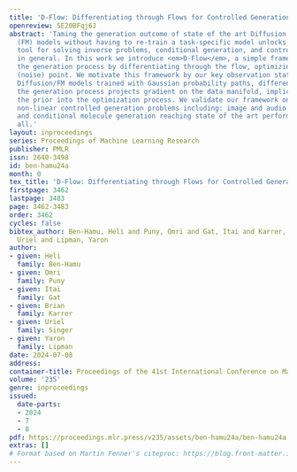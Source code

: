 ```yaml
---
title: 'D-Flow: Differentiating through Flows for Controlled Generation'
openreview: SE20BFqj6J
abstract: 'Taming the generation outcome of state of the art Diffusion and Flow-Matching
  (FM) models without having to re-train a task-specific model unlocks a powerful
  tool for solving inverse problems, conditional generation, and controlled generation
  in general. In this work we introduce <em>D-Flow</em>, a simple framework for controlling
  the generation process by differentiating through the flow, optimizing for the source
  (noise) point. We motivate this framework by our key observation stating that for
  Diffusion/FM models trained with Gaussian probability paths, differentiating through
  the generation process projects gradient on the data manifold, implicitly injecting
  the prior into the optimization process. We validate our framework on linear and
  non-linear controlled generation problems including: image and audio inverse problems
  and conditional molecule generation reaching state of the art performance across
  all.'
layout: inproceedings
series: Proceedings of Machine Learning Research
publisher: PMLR
issn: 2640-3498
id: ben-hamu24a
month: 0
tex_title: 'D-Flow: Differentiating through Flows for Controlled Generation'
firstpage: 3462
lastpage: 3483
page: 3462-3483
order: 3462
cycles: false
bibtex_author: Ben-Hamu, Heli and Puny, Omri and Gat, Itai and Karrer, Brian and Singer,
  Uriel and Lipman, Yaron
author:
- given: Heli
  family: Ben-Hamu
- given: Omri
  family: Puny
- given: Itai
  family: Gat
- given: Brian
  family: Karrer
- given: Uriel
  family: Singer
- given: Yaron
  family: Lipman
date: 2024-07-08
address:
container-title: Proceedings of the 41st International Conference on Machine Learning
volume: '235'
genre: inproceedings
issued:
  date-parts:
  - 2024
  - 7
  - 8
pdf: https://proceedings.mlr.press/v235/assets/ben-hamu24a/ben-hamu24a.pdf
extras: []
# Format based on Martin Fenner's citeproc: https://blog.front-matter.io/posts/citeproc-yaml-for-bibliographies/
---
```


